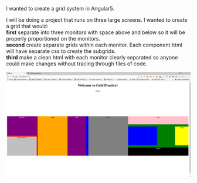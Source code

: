I wanted to create a grid system in Angular5.  

I will be doing a project that runs on three large screens. I wanted to create a
grid that would: </br>
  <b>first</b> separate into three monitors with space above and below so it will be properly
  proportioned on the monitors.</br>
  <b>second</b> create separate grids within each monitor. Each component html will have
  separate css to create the subgrids.</br>
  <b>third</b> make a clean html with each monitor clearly separated so anyone could
  make changes without tracing through files of code.
  

![gridPractice](https://github.com/AlexVotry/gridPractice/blob/master/gp/src/assets/gridPractice.png "screen shot")
